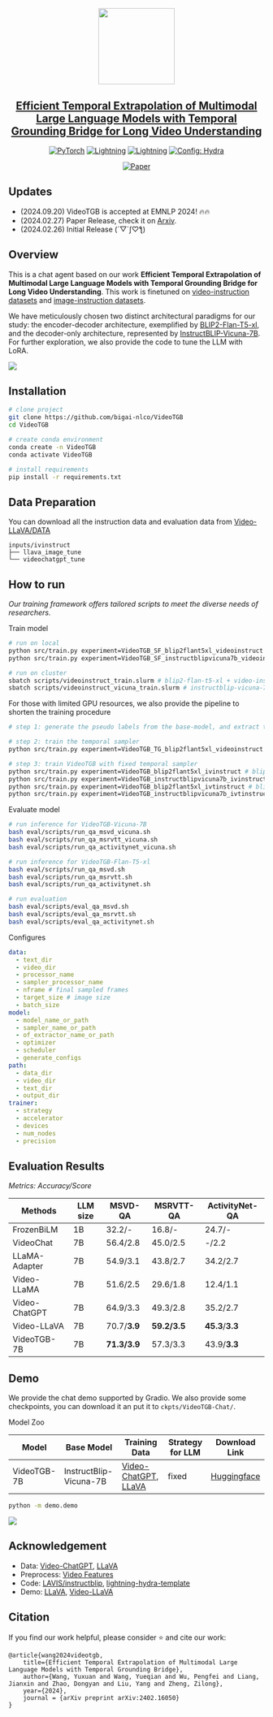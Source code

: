 <p align="center">
    <img src="demo/assets/profile.png" width="150" style="margin-bottom: 0.2;"/>
<p>

<div align="center">

## [Efficient Temporal Extrapolation of Multimodal Large Language Models with Temporal Grounding Bridge for Long Video Understanding](https://arxiv.org/abs/2402.16050)

<a href="https://pytorch.org/get-started/locally/"><img alt="PyTorch" src="https://img.shields.io/badge/PyTorch-ee4c2c?logo=pytorch&logoColor=white"></a>
<a href="https://pytorchlightning.ai/"><img alt="Lightning" src="https://img.shields.io/badge/-Lightning-792ee5?logo=pytorchlightning&logoColor=white"></a>
<a href="https://huggingface.co/docs/transformers/index/"><img alt="Lightning" src="https://img.shields.io/badge/-Transformers-ffd21e?logo=huggingface&logoColor=white"></a>
<a href="https://hydra.cc/"><img alt="Config: Hydra" src="https://img.shields.io/badge/Config-Hydra-89b8cd"></a><br>

[![Paper](http://img.shields.io/badge/paper-arxiv.2402.16050-B31B1B.svg)](https://arxiv.org/abs/2402.16050)

<!-- [![Conference](http://img.shields.io/badge/AnyConference-year-4b44ce.svg)](https://xxx) -->

</div>

## Updates

- (2024.09.20) VideoTGB is accepted at EMNLP 2024! 🔥🔥
- (2024.02.27) Paper Release, check it on [Arxiv](https://arxiv.org/pdf/2402.16050.pdf). 
- (2024.02.26) Initial Release (´▽`ʃ♡ƪ) 

## Overview

This is a chat agent based on our work **Efficient Temporal Extrapolation of Multimodal Large Language Models with Temporal Grounding Bridge for Long Video Understanding**. This work is finetuned on [video-instruction datasets](https://github.com/mbzuai-oryx/Video-ChatGPT/blob/main/data/README.md) and [image-instruction datasets](https://github.com/haotian-liu/LLaVA/blob/main/docs/Data.md).

We have meticulously chosen two distinct architectural paradigms for our study: the encoder-decoder architecture, exemplified by [BLIP2-Flan-T5-xl](https://huggingface.co/Salesforce/blip2-flan-t5-xl), and the decoder-only architecture, represented by [InstructBLIP-Vicuna-7B](https://huggingface.co/Salesforce/instructblip-vicuna-7b). For further exploration, we also provide the code to tune the LLM with LoRA.

<img src='demo/assets/framework.png'>

## Installation

```bash
# clone project
git clone https://github.com/bigai-nlco/VideoTGB
cd VideoTGB

# create conda environment
conda create -n VideoTGB
conda activate VideoTGB

# install requirements
pip install -r requirements.txt

```

## Data Preparation

You can download all the instruction data and evaluation data from [Video-LLaVA/DATA](https://github.com/PKU-YuanGroup/Video-LLaVA/blob/main/TRAIN_AND_VALIDATE.mdDATA)

```
inputs/ivinstruct
├── llava_image_tune
└── videochatgpt_tune
```

## How to run

*Our training framework offers tailored scripts to meet the diverse needs of researchers.*

Train model

```bash
# run on local
python src/train.py experiment=VideoTGB_SF_blip2flant5xl_videoinstruct # blip2-flan-t5-xl + video-instruct
python src/train.py experiment=VideoTGB_SF_instructblipvicuna7b_videoinstruct # instructblip-vicuna-7b + video-instruct

# run on cluster
sbatch scripts/videoinstruct_train.slurm # blip2-flan-t5-xl + video-instruct
sbatch scripts/videoinstruct_vicuna_train.slurm # instructblip-vicuna-7b + video-instruct
```

For those with limited GPU resources, we also provide the pipeline to shorten the training procedure
```bash
# step 1: generate the pseudo labels from the base-model, and extract the optical flow in advance

# step 2: train the temporal sampler
python src/train.py experiment=VideoTGB_TG_blip2flant5xl_videoinstruct

# step 3: train VideoTGB with fixed temporal sampler
python src/train.py experiment=VideoTGB_blip2flant5xl_ivinstruct # blip2-flan-t5-xl + video-instruct + image-instruct
python src/train.py experiment=VideoTGB_instructblipvicuna7b_ivinstruct # instructblip-vicuna-7b + video-instruct + image-instruct
python src/train.py experiment=VideoTGB_blip2flant5xl_ivtinstruct # blip2-flan-t5-xl (LoRA) + video-instruct + image-instruct + text-instruct
python src/train.py experiment=VideoTGB_instructblipvicuna7b_ivtinstruct # instructblip-vicuna-7b (LoRA) + video-instruct + image-instruct + text-instruct
```

Evaluate model

```bash
# run inference for VideoTGB-Vicuna-7B
bash eval/scripts/run_qa_msvd_vicuna.sh
bash eval/scripts/run_qa_msrvtt_vicuna.sh
bash eval/scripts/run_qa_activitynet_vicuna.sh

# run inference for VideoTGB-Flan-T5-xl
bash eval/scripts/run_qa_msvd.sh
bash eval/scripts/run_qa_msrvtt.sh
bash eval/scripts/run_qa_activitynet.sh

# run evaluation
bash eval/scripts/eval_qa_msvd.sh
bash eval/scripts/eval_qa_msrvtt.sh
bash eval/scripts/eval_qa_activitynet.sh
```

Configures

```yaml
data:
  - text_dir
  - video_dir
  - processor_name
  - sampler_processor_name
  - nframe # final sampled frames
  - target_size # image size
  - batch_size
model:
  - model_name_or_path
  - sampler_name_or_path
  - of_extractor_name_or_path
  - optimizer
  - scheduler
  - generate_configs
path:
  - data_dir
  - video_dir
  - text_dir
  - output_dir
trainer: 
  - strategy
  - accelerator
  - devices
  - num_nodes
  - precision
```

## Evaluation Results

*Metrics: Accuracy/Score*

| Methods       | LLM size | MSVD-QA       | MSRVTT-QA     | ActivityNet-QA     |
| ------------- | -------- | ------------- | ------------- | ------------------ |
| FrozenBiLM    | 1B       | 32.2/-        | 16.8/-        | 24.7/-             |
| VideoChat     | 7B       | 56.4/2.8      | 45.0/2.5      | -/2.2              |
| LLaMA-Adapter | 7B       | 54.9/3.1      | 43.8/2.7      | 34.2/2.7           |
| Video-LLaMA   | 7B       | 51.6/2.5      | 29.6/1.8      | 12.4/1.1           |
| Video-ChatGPT | 7B       | 64.9/3.3      | 49.3/2.8      | 35.2/2.7           |
| Video-LLaVA   | 7B       | 70.7/**3.9** | **59.2/3.5** | **45.3**/**3.3** |
| VideoTGB-7B   | 7B       | **71.3/3.9** | 57.3/3.3      | 43.9/**3.3**      |

## Demo

We provide the chat demo supported by Gradio. We also provide some checkpoints, you can download it an put it to `ckpts/VideoTGB-Chat/`.

Model Zoo

|Model      |Base Model      |  Training Data | Strategy for LLM | Download Link       | 
| ------------- | ------------- | -------- | -------- | ------------- |
| VideoTGB-7B| InstructBlip-Vicuna-7B | [Video-ChatGPT](https://github.com/mbzuai-oryx/Video-ChatGPT), [LLaVA](https://github.com/haotian-liu/LLaVA/blob/main/docs/Data.md)     | fixed       | [Huggingface](https://huggingface.co/ColorfulAI/VideoTGB-Chat)        | 

```bash
python -m demo.demo
```

<img src='demo/assets/demo.png'>

## Acknowledgement

- Data: [Video-ChatGPT](https://github.com/mbzuai-oryx/Video-ChatGPT), [LLaVA](https://github.com/haotian-liu/LLaVA/blob/main/docs/Data.md)
- Preprocess: [Video Features](https://github.com/v-iashin/video_features)
- Code: [LAVIS/instructblip](https://github.com/salesforce/LAVIS/tree/main/projects/instructblip), [lightning-hydra-template](https://github.com/ashleve/lightning-hydra-template)
- Demo: [LLaVA](https://github.com/haotian-liu/LLaVA), [Video-LLaVA](https://github.com/PKU-YuanGroup/Video-LLaVA)


## Citation
If you find our work helpful, please consider ⭐️ and cite our work:
```
@article{wang2024videotgb,
    title={Efficient Temporal Extrapolation of Multimodal Large Language Models with Temporal Grounding Bridge},
    author={Wang, Yuxuan and Wang, Yueqian and Wu, Pengfei and Liang, Jianxin and Zhao, Dongyan and Liu, Yang and Zheng, Zilong},
    year={2024},
    journal = {arXiv preprint arXiv:2402.16050}
}
```
